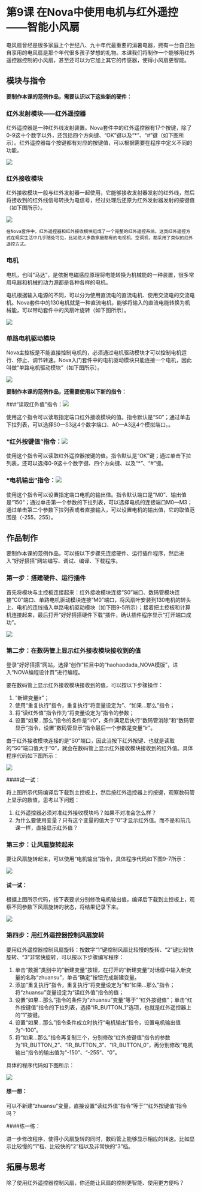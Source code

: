 # 第9课  在Nova中使用电机与红外遥控――智能小风扇


电风扇曾经是很多家庭上个世纪八、九十年代最重要的消暑电器，拥有一台自己独自享用的电风扇是那个年代很多孩子梦想的礼物。本课我们将制作一个能够用红外遥控器控制的小风扇，甚至还可以为它加上其它的传感器，使得小风扇更智能。



## 模块与指令

**要制作本课的范例作品，需要认识以下这些新的硬件：**

### 红外发射模块——红外遥控器

红外遥控器是一种红外线发射装置。Nova套件中的红外遥控器有17个按键，除了0-9这十个数字以外，还包括四个方向键、“OK”键以及“*”、“#”键（如下图所示）。红外遥控器每个按键都有对应的按键值，可以根据需要在程序中定义不同的功能。

![](../../.gitbook/assets/sa9-1.png)

### 红外接收模块

红外接收模块一般与红外发射器一起使用，它能够接收发射器发射的红外线，然后将接收到的红外线信号转换为电信号，经过处理后还原为红外发射器发射的按键值（如下图所示）。

![](../../.gitbook/assets/sa9-2.png)

```
在Nova套件中，红外遥控器和红外接收模块组成了一个完整的红外遥控系统。这类红外遥控方式在现实生活中几乎随处可见，比如绝大多数家庭都有的电视机、空调机，都采用了类似的红外遥控方式。
```



### 电机

电机，也叫“马达”，是依据电磁感应原理将电能转换为机械能的一种装置，很多常用电器和机械的动力源都是各种各样的电机。

电机根据输入电源的不同，可以分为使用直流电的直流电机、使用交流电的交流电机。Nova套件中的130电机就是一种直流电机，能够将输入的直流电能转换为机械能，可以带动套件中的风扇叶旋转（如下图所示）。

![](../../.gitbook/assets/sa9-3.png)



### 单路电机驱动模块

Nova主控板是不能直接控制电机的，必须通过电机驱动模块才可以控制电机运行、停止、调节转速。Nova入门套件中的电机驱动模块只能连接一个电机，因此叫做“单路电机驱动模块”（如下图所示）。

![](../../.gitbook/assets/sa9-4.png)



**要制作本课的范例作品，还需要使用以下新的指令：**

###“读取红外值”指令：![](../../.gitbook/assets/sa9a.png)

使用这个指令可以读取指定端口红外接收模块的值。指令默认是“S0”；通过单击下拉列表，可以选择S0—S3这4个数字端口、A0—A3这4个模拟端口。。



### “红外按键值”指令：![](../../.gitbook/assets/sa9b.png)

使用这个指令可以读取红外遥控器按键的值。指令默认是“OK”键；通过单击下拉列表，还可以选择0-9这十个数字键、四个方向键、以及“*”、“#”键。



### “电机输出”指令：![](../../.gitbook/assets/sa9c.png)

使用这个指令可以设置指定端口电机的输出值。指令默认端口是“M0”、输出值是“150”；通过单击第一个参数的下拉列表，可以选择电机的连接端口M0—M3；通过单击第二个参数下拉列表或者直接输入，可以设置电机的输出值，它的取值范围是（-255，255）。



## 作品制作

要制作本课的范例作品，可以按以下步骤先连接硬件、运行插件程序，然后进入“好好搭搭”网站编写、调试、编译、下载程序。



### 第一步：搭建硬件、运行插件

首先将模块与主控板连接起来：红外接收模块连接“S0”端口、数码管模块连接“C0”端口、单路电机驱动模块连接“M0”端口，将风扇叶安装到130电机的转头上、电机的连线插入单路电机驱动模块（如下图9-5所示）；接着把主控板和计算机连接起来，最后打开“好好搭搭硬件下载”插件，确认插件程序显示“打开端口成功”。

![](../../.gitbook/assets/sa9-5.png)



### 第二步：在数码管上显示红外接收模块接收到的值

登录“好好搭搭”网站，选择“创作”栏目中的“haohaodada_NOVA模版”，进入“NOVA编程设计页”进行编程。

要在数码管上显示红外接收模块接收到的值，可以按以下步骤操作：

1. “新建变量ir”；
2. 使用“重复执行”指令，重复执行“将变量设定为”、“如果…那么”指令；
3. 将“读红外值”指令作为“将变量设定为”指令的参数；
4. 设置“如果…那么”指令的条件是“ir0”，条件满足后执行“数码管消除”和“数码管显示”指令，设置“数码管显示”指令最后一个参数是变量“ir”。

由于红外接收模块连接的是“S0”端口，因此当按下红外按键、也就是读取的“S0”端口值大于“0”，就会在数码管上显示红外接收模块接收到的红外值。具体程序代码如下图所示：

![](../../.gitbook/assets/sa9-6.png)



 ####试一试：

 将上图所示代码编译后下载到主控板上，然后按红外遥控器上的按键，观察数码管上显示的数值，思考以下问题：

 1. 红外遥控器必须对准红外接收模块吗？如果不对准会怎么样？
 2. 为什么要使用变量？只有这个变量的值大于“0”才显示红外值。而不是和前几课一样，直接显示红外值？



### 第三步：让风扇旋转起来

要让风扇旋转起来，可以使用“电机输出”指令，具体程序代码如下图9-7所示：

![](../../.gitbook/assets/sa9-7.png)



 #### 试一试：

 根据上图所示代码，按下表要求分别修改电机输出值，编译后下载到主控板上，观察不同参数下风扇旋转的状态，将结果记录下来。

![](../../.gitbook/assets/sa9-7-5.png)



### 第四步：用红外遥控器控制风扇旋转

要用红外遥控器控制风扇旋转：按数字“1”键控制风扇比较慢的旋转、“2”键比较快旋转、“3”非常快旋转，可以按以下步骤编写程序：

1. 单击“数据”类别中的“新建变量”按钮，在打开的“新建变量”对话框中输入新变量的名称“zhuansu”，单击“确定”按钮完成新建变量。
2. 添加“重复执行”指令，重复执行“将变量设定为”和“如果…那么”指令；将“zhuansu”变量设定为“读红外值”指令的值；
3. 设置“如果…那么”指令的条件为“zhuansu”变量“等于”“红外按键值”；单击“红外按键值”指令的下拉列表，选择“IR_BUTTON_1”选项，也就是红外遥控器上的“1”按键。
4. 设置“如果…那么”指令条件成立时执行“电机输出”指令，设置电机输出值为“-100”。
5. 将“如果…那么”指令再复制三个，分别修改“红外按键值”指令的参数为“IR_BUTTON_2”、“IR_BUTTON_3”、“IR_BUTTON_0”，再分别修改“电机输出”指令的输出值为“-150”、“-255”、“0”。

具体的程序代码如下图所示：

![](../../.gitbook/assets/sa9-8.png)

 #### 想一想：

 可以不新建“zhuansu”变量，直接设置“读红外值”指令“等于”“红外按键值”指令吗？



 ####练一练：

 进一步修改程序，使得小风扇旋转的同时，数码管上能够显示相应的转速。比如显示比较慢的“1”档、比较快的“2”档以及非常快的“3”档。



## 拓展与思考

除了使用红外遥控器控制风扇，你还能让风扇的控制更智能、使用更方便吗？

